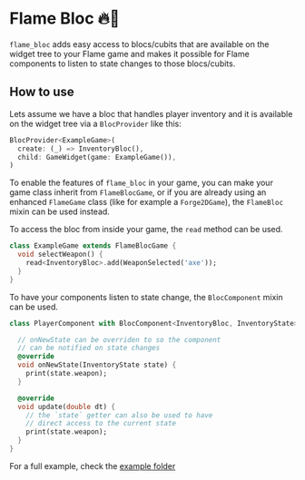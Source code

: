 # Flame Bloc 🔥🧱

`flame_bloc` adds easy access to blocs/cubits that are available on the widget tree to your Flame
game and makes it possible for Flame components to listen to state changes to those blocs/cubits.

## How to use

Lets assume we have a bloc that handles player inventory and it is available on the widget tree via
a `BlocProvider` like this:

```dart
BlocProvider<ExampleGame>(
  create: (_) => InventoryBloc(),
  child: GameWidget(game: ExampleGame()),
)
```

To enable the features of `flame_bloc` in your game, you can make your game class inherit from
`FlameBlocGame`, or if you are already using an enhanced `FlameGame` class (like for example a
`Forge2DGame`), the `FlameBloc` mixin can be used instead.


To access the bloc from inside your game, the `read` method can be used.

```dart
class ExampleGame extends FlameBlocGame {
  void selectWeapon() {
    read<InventoryBloc>.add(WeaponSelected('axe'));
  }
}
```

To have your components listen to state change, the `BlocComponent` mixin can be used.


```dart
class PlayerComponent with BlocComponent<InventoryBloc, InventoryState> {

  // onNewState can be overriden to so the component
  // can be notified on state changes
  @override
  void onNewState(InventoryState state) {
    print(state.weapon);
  }

  @override
  void update(double dt) {
    // the `state` getter can also be used to have
    // direct access to the current state
    print(state.weapon);
  }
}
```

For a full example, check the [example folder](./example)
